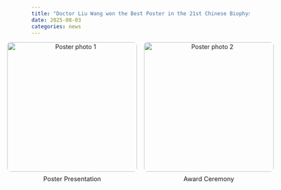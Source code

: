 ```yaml
---
title: "Doctor Liu Wang won the Best Poster in the 21st Chinese Biophysics Congress"
date: 2025-08-03
categories: news
---
```


<div style="display: flex; gap: 1rem; justify-content: center; align-items: center;">
  <div style="flex: 1; text-align: center;">
    <img src="{{ '/images/news/20250803-poster1.jpg' | relative_url }}" 
         alt="Poster photo 1" 
         style="height:300px; width:auto; max-width:100%; border-radius:8px;">
    <p style="margin-top:0.5rem; font-size:0.9rem;">Poster Presentation</p>
  </div>
  <div style="flex: 1; text-align: center;">
    <img src="{{ '/images/news/20250803-poster2.jpg' | relative_url }}" 
         alt="Poster photo 2" 
         style="height:300px; width:auto; max-width:100%; border-radius:8px;">
    <p style="margin-top:0.5rem; font-size:0.9rem;">Award Ceremony</p>
  </div>
</div>
